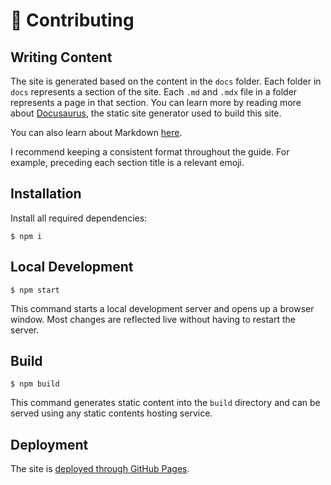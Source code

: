 # 🤝 Contributing

## Writing Content

The site is generated based on the content in the `docs` folder. Each folder in `docs` represents a section of the site. Each `.md` and `.mdx` file in a folder represents a page in that section. You can learn more by reading more about [Docusaurus](https://github.com/facebook/docusaurus), the static site generator used to build this site.

You can also learn about Markdown [here](https://www.markdownguide.org/).

I recommend keeping a consistent format throughout the guide. For example, preceding each section title is a relevant emoji.

## Installation

Install all required dependencies:

```
$ npm i
```

## Local Development

```
$ npm start
```

This command starts a local development server and opens up a browser window. Most changes are reflected live without having to restart the server.

## Build

```
$ npm build
```

This command generates static content into the `build` directory and can be served using any static contents hosting service.

## Deployment

The site is [deployed through GitHub Pages](https://docusaurus.io/docs/deployment#deploying-to-github-pages).
